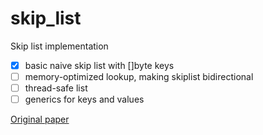 # skip_list

Skip list implementation

- [x] basic naive skip list with []byte keys
- [ ] memory-optimized lookup, making skiplist bidirectional
- [ ] thread-safe list
- [ ] generics for keys and values

[Original paper](https://15721.courses.cs.cmu.edu/spring2018/papers/08-oltpindexes1/pugh-skiplists-cacm1990.pdf)
